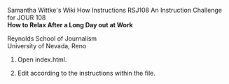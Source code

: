 Samantha Wittke's Wiki How Instructions RSJ108
An Instruction Challenge for JOUR 108  
<strong>How to Relax After a Long Day out at Work</strong>

Reynolds School of Journalism  
University of Nevada, Reno


1. Open index.html.

2. Edit according to the instructions within the file.
